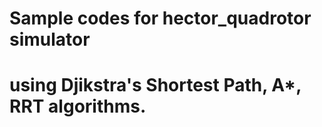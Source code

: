 # Sample codes for hector_quadrotor simulator
# using Djikstra's Shortest Path, A*, RRT algorithms.
